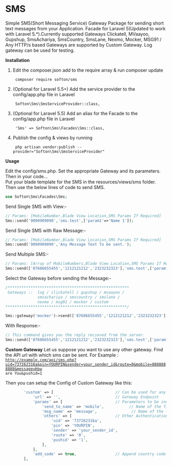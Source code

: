 # SMS
Simple SMS(Short Messaging Service) Gateway Package for sending short text messages from your Application. Facade for Laravel 5(Updated to work with Laravel 5.*).Currently supported Gateways Clickatell, MVaayoo, Gupshup, SmsAchariya, SmsCountry, SmsLane, Nexmo, Mocker, MSG91 / Any HTTP/s based Gateways are supported by Custom Gateway. Log gateway can be used for testing.

<strong>Installation</strong>

<ol>
  <li>Edit the composer.json add to the require array & run composer update<br>
      <pre><code> composer require softon/sms </code></pre>
  </li>
  <li>(Optional for Laravel 5.5+) Add the service provider to the config/app.php file in Laravel<br>
      <pre><code> Softon\Sms\SmsServiceProvider::class, </code></pre>
      
  </li>
  <li>(Optional for Laravel 5.5) Add an alias for the Facade to the config/app.php file in Laravel<br>
      <pre><code> 'Sms' => Softon\Sms\Facades\Sms::class, </code></pre>
      
  </li>
  <li>Publish the config & views by running <br>
      <pre><code> php artisan vendor:publish --provider="Softon\Sms\SmsServiceProvider" </code></pre>
      
  </li>
</ol>


<strong>Usage</strong>

Edit the config/sms.php. Set the appropriate Gateway and its parameters. Then in your code... <br>
Put your blade template for the SMS in the resources/views/sms folder. Then use the below lines of code to send SMS. 
```php
use Softon\Sms\Facades\Sms;  
 ```
Send Single SMS with View:-
```php
// Params: [MobileNumber,Blade View Location,SMS Params If Required]
Sms::send('9090909090','sms.test',['param1'=>'Name 1']);  
 ```
 Send Single SMS with Raw Message:-
```php
// Params: [MobileNumber,Blade View Location,SMS Params If Required]
Sms::send('9090909090','Any Message Text To be sent.');  
 ```
Send Multiple SMS:-
```php
// Params: [Array of MobileNumbers,Blade View Location,SMS Params If Required]
Sms::send(['87686655455','1212121212','2323232323'],'sms.test',['param1'=>'Name 1']);  
 ```
Select the Gateway before sending the Message:-
```php
/*****************************************************
 Gateways ::  log / clickatell / gupshup / mvaayoo / 
              smsachariya / smscountry / smslane / 
              nexmo / msg91 / mocker / custom 
*****************************************************/

Sms::gateway('mocker')->send(['87686655455','1212121212','2323232323'],'sms.test',['param1'=>'Name 1']);  
```

With Response:-
```php 
// This command gives you the reply recieved from the server.
Sms::send(['87686655455','1212121212','2323232323'],'sms.test',['param1'=>'Name 1'])->response();  
```


<strong>Custom Gateway</strong>
Let us suppose you want to use any other gateway. Find the API url with which sms can be sent.
For Example : <code>http://example.com/api/sms.php?uid=737262316a&pin=YOURPIN&sender=your_sender_id&route=0&mobile=8888888888&message=How are You&pushid=1</code>

Then you can setup the Config of Custom Gateway like this:

```php 
        'custom' => [                           // Can be used for any gateway
            'url' => '',                        // Gateway Endpoint
            'params' => [                       // Parameters to be included in the request
                'send_to_name' => 'mobile',           // Name of the field of recipient number
                'msg_name' => 'message',               // Name of the field of Message Text
                'others' => [                   // Other Authentication params with their values
                    'uid' => '737262316a',
                    'pin' => 'YOURPIN',
                    'sender' => 'your_sender_id',
                    'route' => '0',
                    'pushid' => '1',
                ],
            ],
            'add_code' => true,                 // Append country code to the mobile numbers
        ],
```
